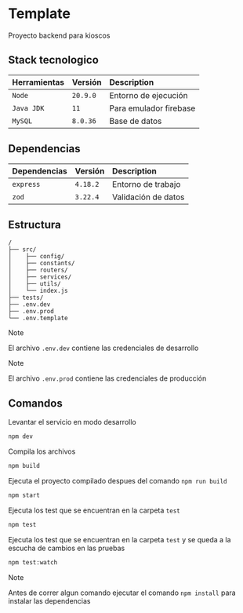 # Template

Proyecto backend para kioscos

## Stack tecnologico

| Herramientas | Versión  | Description            |
| :----------- | :------- | :--------------------- |
| `Node`       | `20.9.0` | Entorno de ejecución   |
| `Java JDK`   | `11`     | Para emulador firebase |
| `MySQL`      | `8.0.36` | Base de datos          |

## Dependencias

| Dependencias     | Versión  | Description                              |
| :--------------- | :------- | :--------------------------------------- |
| `express`        | `4.18.2` | Entorno de trabajo                       |
| `zod`            | `3.22.4` | Validación de datos                      |

## Estructura

```
/
├── src/
│    ├── config/
│    ├── constants/
│    ├── routers/
│    ├── services/
│    ├── utils/
│    └── index.js
├── tests/
├── .env.dev
├── .env.prod
└── .env.template
```

> [!NOTE]
> El archivo `.env.dev` contiene las credenciales de desarrollo

> [!NOTE]
> El archivo `.env.prod` contiene las credenciales de producción

## Comandos

Levantar el servicio en modo desarrollo

```bash
npm dev
```

Compila los archivos

```bash
npm build
```

Ejecuta el proyecto compilado despues del comando `npm run build`

```bash
npm start
```

Ejecuta los test que se encuentran en la carpeta `test`

```bash
npm test
```

Ejecuta los test que se encuentran en la carpeta `test` y se queda a la escucha de cambios en las pruebas

```bash
npm test:watch
```


> [!NOTE]
> Antes de correr algun comando ejecutar el comando `npm install` para instalar las dependencias
